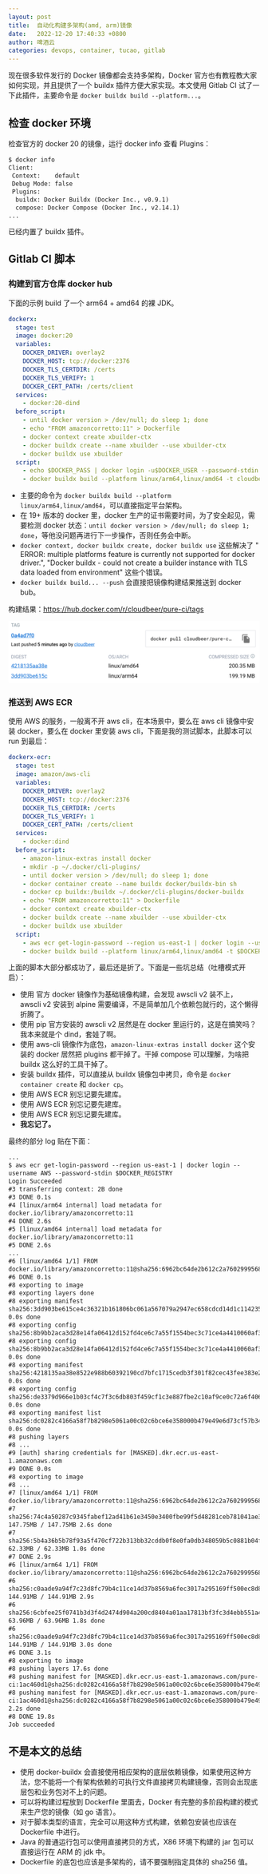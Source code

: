 ```yaml
---
layout: post
title:  自动化构建多架构(amd, arm)镜像
date:   2022-12-20 17:40:33 +0800
author: 啤酒云
categories: devops, container, tucao, gitlab
---
```


现在很多软件发行的 Docker 镜像都会支持多架构，Docker 官方也有教程教大家如何实现，并且提供了一个 buildx 插件方便大家实现。本文使用 Gitlab CI 试了一下此插件，主要命令是 `docker buildx build --platform...`。

## 检查 docker 环境

检查官方的 docker 20 的镜像，运行 docker info 查看 Plugins：

```shell
$ docker info
Client:
 Context:    default
 Debug Mode: false
 Plugins:
  buildx: Docker Buildx (Docker Inc., v0.9.1)
  compose: Docker Compose (Docker Inc., v2.14.1)
...
```

已经内置了 buildx 插件。

## Gitlab CI 脚本

### 构建到官方仓库 docker hub

下面的示例 build 了一个 arm64 + amd64 的裸 JDK。

```yaml
dockerx:
  stage: test
  image: docker:20
  variables:
    DOCKER_DRIVER: overlay2
    DOCKER_HOST: tcp://docker:2376
    DOCKER_TLS_CERTDIR: /certs
    DOCKER_TLS_VERIFY: 1
    DOCKER_CERT_PATH: /certs/client
  services:
    - docker:20-dind
  before_script:
    - until docker version > /dev/null; do sleep 1; done
    - echo "FROM amazoncorretto:11" > Dockerfile
    - docker context create xbuilder-ctx
    - docker buildx create --name xbuilder --use xbuilder-ctx
    - docker buildx use xbuilder
  script:
    - echo $DOCKER_PASS | docker login -u$DOCKER_USER --password-stdin
    - docker buildx build --platform linux/arm64,linux/amd64 -t cloudbeer/$CI_PROJECT_NAME:$CI_COMMIT_SHORT_SHA --push .

```

- 主要的命令为 `docker buildx build --platform linux/arm64,linux/amd64`，可以直接指定平台架构。
- 在 19+ 版本的 docker 里，docker 生产的证书需要时间，为了安全起见，需要检测 docker 状态：`until docker version > /dev/null; do sleep 1; done`，等他没问题再进行下一步操作，否则任务会中断。
- `docker context, docker buildx create, docker buildx use` 这些解决了 "
ERROR: multiple platforms feature is currently not supported for docker driver.", "Docker buildx - could not create a builder instance with TLS data loaded from environment" 这些个错误。
- `docker buildx build... --push` 会直接把镜像构建结果推送到 docker bub。

构建结果：<https://hub.docker.com/r/cloudbeer/pure-ci/tags>

![Buildx result](/assets/posts/devops/docker-hub-multi.png)

### 推送到 AWS ECR

使用 AWS 的服务，一般离不开 aws cli，在本场景中，要么在 aws cli 镜像中安装 docker，要么在 docker 里安装 aws cli，下面是我的测试脚本，此脚本可以 run 到最后：

```yaml
dockerx-ecr:
  stage: test
  image: amazon/aws-cli
  variables:
    DOCKER_DRIVER: overlay2
    DOCKER_HOST: tcp://docker:2376
    DOCKER_TLS_CERTDIR: /certs
    DOCKER_TLS_VERIFY: 1
    DOCKER_CERT_PATH: /certs/client
  services:
    - docker:dind
  before_script:
    - amazon-linux-extras install docker
    - mkdir -p ~/.docker/cli-plugins/
    - until docker version > /dev/null; do sleep 1; done
    - docker container create --name buildx docker/buildx-bin sh
    - docker cp buildx:/buildx ~/.docker/cli-plugins/docker-buildx
    - echo "FROM amazoncorretto:11" > Dockerfile
    - docker context create xbuilder-ctx
    - docker buildx create --name xbuilder --use xbuilder-ctx
    - docker buildx use xbuilder
  script:
    - aws ecr get-login-password --region us-east-1 | docker login --username AWS --password-stdin $DOCKER_REGISTRY
    - docker buildx build --platform linux/arm64,linux/amd64 -t $DOCKER_REGISTRY/$CI_PROJECT_NAME:$CI_COMMIT_SHORT_SHA --push .
```

上面的脚本大部分都成功了，最后还是折了。下面是一些坑总结（吐槽模式开启）：

- 使用 官方 docker 镜像作为基础镜像构建，会发现 awscli v2 装不上， awscli v2 安装到 alpine 需要编译，不是简单加几个依赖包就行的，这个懒得折腾了。
- 使用 pip 官方安装的 awscli v2 居然是在 docker 里运行的，这是在搞笑吗？我本来就是个 dind，套娃了啊。
- 使用 aws-cli 镜像作为底包，`amazon-linux-extras install docker` 这个安装的 docker 居然把 plugins 都干掉了。干掉 compose 可以理解，为啥把 buildx 这么好的工具干掉了。
- 安装 buildx 插件，可以直接从 buildx 镜像包中拷贝，命令是 `docker container create` 和 `docker cp`。
- 使用 AWS ECR 别忘记要先建库。
- 使用 AWS ECR 别忘记要先建库。
- 使用 AWS ECR 别忘记要先建库。
- **我忘记了。**

最终的部分 log 贴在下面：

```shell
...
$ aws ecr get-login-password --region us-east-1 | docker login --username AWS --password-stdin $DOCKER_REGISTRY
Login Succeeded
#3 transferring context: 2B done
#3 DONE 0.1s
#4 [linux/arm64 internal] load metadata for docker.io/library/amazoncorretto:11
#4 DONE 2.6s
#5 [linux/amd64 internal] load metadata for docker.io/library/amazoncorretto:11
#5 DONE 2.6s
...
#6 [linux/amd64 1/1] FROM docker.io/library/amazoncorretto:11@sha256:6962bc64de2b612c2a760299956853762cfcee538b1b6b55706661426546936c
#6 DONE 0.1s
#8 exporting to image
#8 exporting layers done
#8 exporting manifest sha256:3dd903be615ce4c36321b161806bc061a567079a2947ec658cdcd14d1c114235 0.0s done
#8 exporting config sha256:8b9bb2aca3d28e14fa06412d152fd4ce6c7a55f1554bec3c71ce4a4410060af3
#8 exporting config sha256:8b9bb2aca3d28e14fa06412d152fd4ce6c7a55f1554bec3c71ce4a4410060af3 0.0s done
#8 exporting manifest sha256:4218135aa38e8522e988b60392190cd7bfc1715cedb3f301f82cec43fee383e2 0.0s done
#8 exporting config sha256:de3379d966e1b03cf4c7f3c6db803f459cf1c3e887fbe2c10af9ce0c72a6f406 0.0s done
#8 exporting manifest list sha256:dc0282c4166a58f7b8298e5061a00c02c6bce6e358000b479e49e6d73cf57b34 0.0s done
#8 pushing layers
#8 ...
#9 [auth] sharing credentials for [MASKED].dkr.ecr.us-east-1.amazonaws.com
#9 DONE 0.0s
#8 exporting to image
#8 ...
#7 [linux/amd64 1/1] FROM docker.io/library/amazoncorretto:11@sha256:6962bc64de2b612c2a760299956853762cfcee538b1b6b55706661426546936c
#7 sha256:74c4a50287c9345fabef12ad41b61e3450e3400fbe99f5d48281ceb781041ae3 147.75MB / 147.75MB 2.6s done
#7 sha256:5b4a36b5b78f93a5f470cf722b313bb32cddb0f8e0fa0db348059b5c0881b04f 62.33MB / 62.33MB 1.0s done
#7 DONE 2.9s
#6 [linux/arm64 1/1] FROM docker.io/library/amazoncorretto:11@sha256:6962bc64de2b612c2a760299956853762cfcee538b1b6b55706661426546936c
#6 sha256:c0aade9a94f7c23d8fc79b4c11ce14d37b8569a6fec3017a295169ff500ec8d8 144.91MB / 144.91MB 2.9s
#6 sha256:6cbfee25f0741b3d3f4d2474d904a200cd8404a01aa17813bf3fc3d4ebb551a4 63.96MB / 63.96MB 1.8s done
#6 sha256:c0aade9a94f7c23d8fc79b4c11ce14d37b8569a6fec3017a295169ff500ec8d8 144.91MB / 144.91MB 3.0s done
#6 DONE 3.1s
#8 exporting to image
#8 pushing layers 17.6s done
#8 pushing manifest for [MASKED].dkr.ecr.us-east-1.amazonaws.com/pure-ci:1ac460d1@sha256:dc0282c4166a58f7b8298e5061a00c02c6bce6e358000b479e49e6d73cf57b34
#8 pushing manifest for [MASKED].dkr.ecr.us-east-1.amazonaws.com/pure-ci:1ac460d1@sha256:dc0282c4166a58f7b8298e5061a00c02c6bce6e358000b479e49e6d73cf57b34 2.2s done
#8 DONE 19.8s
Job succeeded
```

## 不是本文的总结

- 使用 docker-buildx 会直接使用相应架构的底层依赖镜像，如果使用这种方法，您不能将一个有架构依赖的可执行文件直接拷贝构建镜像，否则会出现底层包和业务包对不上的问题。
- 可以将构建过程放到 Dockerfile 里面去，Docker 有完整的多阶段构建的模式来生产您的镜像（如 go 语言）。
- 对于脚本类型的语言，完全可以用这种方式构建，依赖包安装也应该在 Dockerfile 中进行。
- Java 的普通运行包可以使用直接拷贝的方式，X86 环境下构建的 jar 包可以直接运行在 ARM 的 jdk 中。
- Dockerfile 的底包也应该是多架构的，请不要强制指定具体的 sha256 值。
